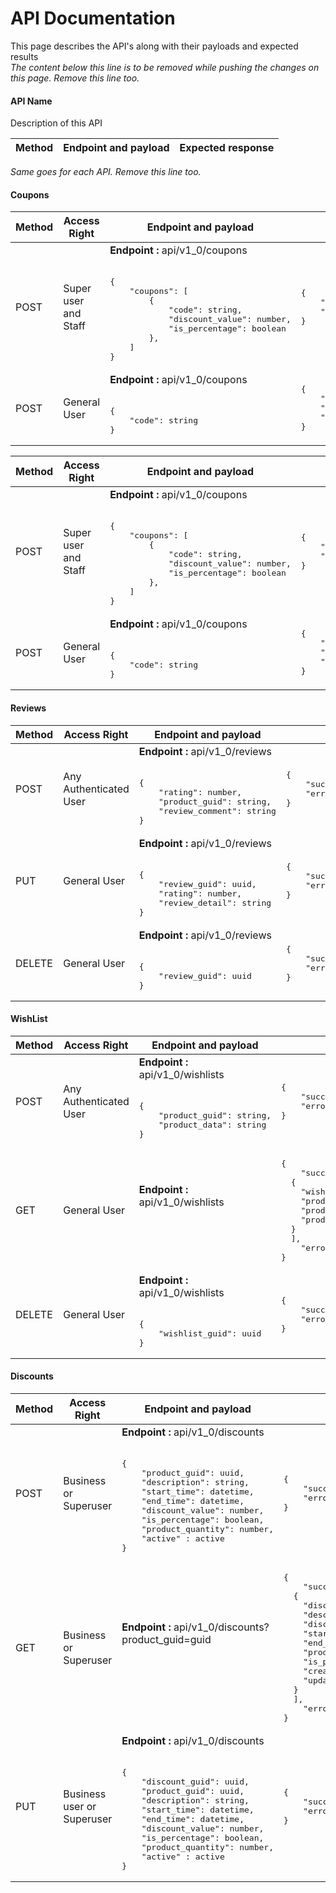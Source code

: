 <h1><a href="#api-documentation" name="api-documentation" id="api-documentation" class="anchor"></a>API Documentation</h1>
<p>This page describes the API's along with their payloads and expected results<br/><em>The content below this line is to be removed while pushing the changes on this page. Remove this line too.</em></p>
<h4><a href="#api-name" name="api-name" id="api-name" class="anchor"></a>API Name</h4>
<p>Description of this API</p>
<table>
  <thead>
    <tr>
      <th>Method </th>
      <th align="center">Endpoint and payload </th>
      <th align="right">Expected response </th>
    </tr>
  </thead>
</table>
<p><em>Same goes for each API. Remove this line too.</em></p>
<h4><a href="#coupons" name="coupons" id="coupons" class="anchor"></a>Coupons</h4>
<table>
  <thead>
    <tr>
      <th>Method </th>
      <th align="center">Access Right </th>
      <th align="center">Endpoint and payload </th>
      <th align="center">Expected response </th>
    </tr>
  </thead>
  <tbody>
    <tr>
      <td>
        POST  
      </td>
      <td>
        Super user and Staff
      </td>
      <td>
      <b>Endpoint : </b> api/v1_0/coupons
      <br><br>
<pre lang="javascript">
{
    "coupons": [
        {
            "code": string,
            "discount_value": number,
            "is_percentage": boolean
        },
    ]
}
</pre>
      </td>
      <td>
<pre lang="javascript">
{
    "success": list of coupon codes
    "error": list of coupon codes
}
</pre>        
      </td>
    </tr>
    <tr>
        <td>POST</td>
        <td>General User</td>
        <td>
        <b>Endpoint : </b> api/v1_0/coupons
        <br><br>
<pre lang="javascript">
{
    "code": string
}
</pre>
        </td>
        <td>
<pre lang="javascript">
{
    "coupon_guid": String,
    "discount_value": number,
    "is_percentage": boolean
}
</pre>
        </td>
    </tr>
  </tbody>
</table>
<table>
  <thead>
    <tr>
      <th>Method </th>
      <th align="center">Access Right </th>
      <th align="center">Endpoint and payload </th>
      <th align="center">Expected response </th>
    </tr>
  </thead>
  <tbody>
    <tr>
      <td>
        POST
      </td>
      <td>
        Super user and Staff
      </td>
      <td>
      <b>Endpoint : </b> api/v1_0/coupons
      <br><br>
<pre lang="javascript">
{
    "coupons": [
        {
            "code": string,
            "discount_value": number,
            "is_percentage": boolean
        },
    ]
}
</pre>
      </td>
      <td>
<pre lang="javascript">
{
    "success": list of coupon codes
    "error": list of coupon codes
}
</pre>
      </td>
    </tr>
    <tr>
        <td>POST</td>
        <td>General User</td>
        <td>
        <b>Endpoint : </b> api/v1_0/coupons
        <br><br>
<pre lang="javascript">
{
    "code": string
}
</pre>
        </td>
        <td>
<pre lang="javascript">
{
    "coupon_guid": String,
    "discount_value": number,
    "is_percentage": boolean
}
</pre>
        </td>
    </tr>
  </tbody>
</table>
<h4><a href="#reviews" name="reviews" id="reviews" class="anchor"></a>Reviews</h4>
<table>
  <thead>
    <tr>
      <th>Method </th>
      <th align="center">Access Right </th>
      <th align="center">Endpoint and payload </th>
      <th align="center">Expected response </th>
    </tr>
  </thead>
  <tbody>
    <tr>
      <td>
        POST
      </td>
      <td>
        Any Authenticated User
      </td>
      <td>
      <b>Endpoint : </b> api/v1_0/reviews
      <br><br>
<pre lang="javascript">
{
    "rating": number,
    "product_guid": string,
    "review_comment": string
}
</pre>
      </td>
      <td>
<pre lang="javascript">
{
    "success": {"review_guid": uuid, "reviewer_name": user, "review_comment": string}
    "error": Error Reason
}
</pre>
      </td>
    </tr>
    <tr>
        <td>PUT</td>
        <td>General User</td>
        <td>
        <b>Endpoint : </b> api/v1_0/reviews
        <br><br>
<pre lang="javascript">
{
    "review_guid": uuid,
    "rating": number,
    "review_detail": string
}
</pre>
        </td>
        <td>
<pre lang="javascript">
{
    "success": "Review Updated",
    "error": Error Message,
}
</pre>
        </td>
    </tr>
	<tr>
        <td>DELETE</td>
        <td>General User</td>
        <td>
        <b>Endpoint : </b> api/v1_0/reviews
        <br><br>
<pre lang="javascript">
{
    "review_guid": uuid
}
</pre>
        </td>
        <td>
<pre lang="javascript">
{
    "success": "Review Deleted",
    "error": Error Message,
}
</pre>
        </td>
    </tr>
  </tbody>
</table>
<h4><a href="#wishlists" name="wishlists" id="wishlists" class="anchor"></a>WishList</h4>
<table>
  <thead>
    <tr>
      <th>Method </th>
      <th align="center">Access Right </th>
      <th align="center">Endpoint and payload </th>
      <th align="center">Expected response </th>
    </tr>
  </thead>
  <tbody>
    <tr>
      <td>
        POST
      </td>
      <td>
        Any Authenticated User
      </td>
      <td>
      <b>Endpoint : </b> api/v1_0/wishlists
      <br><br>
<pre lang="javascript">
{
    "product_guid": string,
    "product_data": string
}
</pre>
      </td>
      <td>
<pre lang="javascript">
{
    "success": "product added to wishlist"
    "error": Error Reason
}
</pre>
      </td>
    </tr>
    <tr>
        <td>GET</td>
        <td>General User</td>
        <td>
        <b>Endpoint : </b> api/v1_0/wishlists
        <br><br>
<pre lang="javascript">
</pre>
        </td>
        <td>
<pre lang="javascript">
{
    "success": type: Array , Object : [
  {
    "wishlist_guid": uuid,
    "product_guid": uuid,
    "product_name": string,
    "product_data": string
  }
  ],
    "error": Error Message,
}
</pre>
        </td>
    </tr>
	<tr>
        <td>DELETE</td>
        <td>General User</td>
        <td>
        <b>Endpoint : </b> api/v1_0/wishlists
        <br><br>
<pre lang="javascript">
{
    "wishlist_guid": uuid
}
</pre>
        </td>
        <td>
<pre lang="javascript">
{
    "success": "Product removed from wish list",
    "error": Error Message,
}
</pre>
        </td>
    </tr>
  </tbody>
</table>
<h4><a href="#discounts" name="discounts" id="discounts" class="anchor"></a>Discounts</h4>
<table>
  <thead>
    <tr>
      <th>Method </th>
      <th align="center">Access Right </th>
      <th align="center">Endpoint and payload </th>
      <th align="center">Expected response </th>
    </tr>
  </thead>
  <tbody>
    <tr>
      <td>
        POST
      </td>
      <td>
        Business or Superuser
      </td>
      <td>
      <b>Endpoint : </b> api/v1_0/discounts
      <br><br>
<pre lang="javascript">
{
    "product_guid": uuid,
    "description": string,
    "start_time": datetime,
    "end_time": datetime,
    "discount_value": number,
    "is_percentage": boolean,
    "product_quantity": number,
	"active" : active
}
</pre>
      </td>
      <td>
<pre lang="javascript">
{
    "success": {discount_guid: uuid}
    "error": Error Reason
}
</pre>
      </td>
    </tr>
    <tr>
        <td>GET</td>
        <td>Business or Superuser</td>
        <td>
        <b>Endpoint : </b> api/v1_0/discounts?product_guid=guid
        <br><br>
<pre lang="javascript">
</pre>
        </td>
        <td>
<pre lang="javascript">
{
    "success": type: Array , Object : [
  {
    "discount_guid": uuid,
    "description": string,
    "discount_value": number,
    "start_time": datetime,
    "end_time": datetime,
    "product_quantity": number,
    "is_percentage": boolean,
    "created_on": datetime,
    "updated_on": datetime
  }
  ],
    "error": Error Message,
}
</pre>
        </td>
    </tr>
	<tr>
        <td>PUT</td>
        <td>Business user or Superuser</td>
        <td>
        <b>Endpoint : </b> api/v1_0/discounts
        <br><br>
<pre lang="javascript">
{
    "discount_guid": uuid,
	"product_guid": uuid,
    "description": string,
    "start_time": datetime,
    "end_time": datetime,
    "discount_value": number,
    "is_percentage": boolean,
    "product_quantity": number,
	"active" : active
}
</pre>
        </td>
        <td>
<pre lang="javascript">
{
    "success": {discount_guid: uuid},
    "error": Error Message,
}
</pre>
        </td>
    </tr>
  </tbody>
</table>
